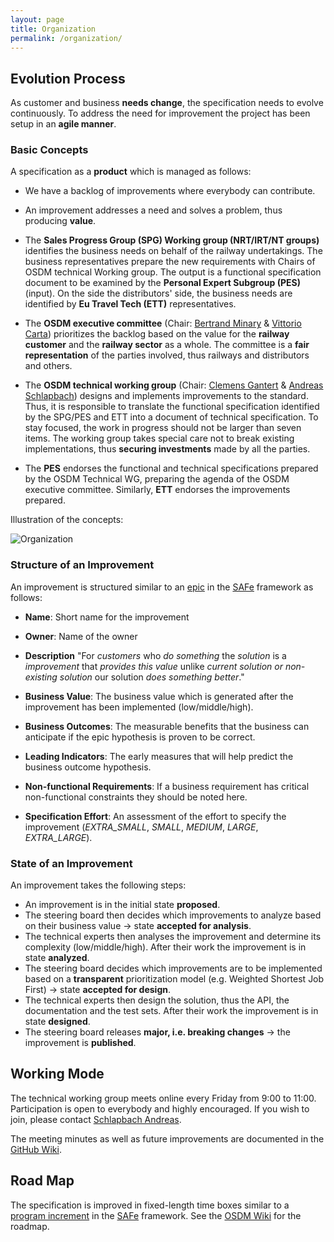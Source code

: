 ```yaml
---
layout: page
title: Organization
permalink: /organization/
---
```


## Evolution Process

As customer and business **needs change**, the specification needs to evolve
continuously. To address the need for improvement the project has been setup in
an **agile manner**.

### Basic Concepts

A specification as a **product** which is managed as follows:

- We have a backlog of improvements where everybody can contribute.

- An improvement addresses a need and solves a problem, thus producing
  **value**.

- The **Sales Progress Group (SPG) Working group (NRT/IRT/NT groups)**
  identifies the business needs on behalf of the railway undertakings. The
  business representatives prepare the new requirements with Chairs of OSDM
  technical Working group. The output is a functional specification document to
  be examined by the **Personal Expert Subgroup (PES)** (input). On the side the
  distributors' side, the business needs are identified by **Eu Travel Tech
  (ETT)** representatives.

- The **OSDM executive committee** (Chair:
  [Bertrand Minary](https://www.linkedin.com/in/bertrand-minary/) &
  [Vittorio Carta](https://www.linkedin.com/in/vittorio-carta-mba-0b90b728/))
  prioritizes the backlog based on the value for the **railway customer** and
  the **railway sector** as a whole. The committee is a **fair representation**
  of the parties involved, thus railways and distributors and others.

- The **OSDM technical working group** (Chair:
  [Clemens Gantert](https://www.linkedin.com/in/clemens-g-88783725/) &
  [Andreas Schlapbach](https://www.linkedin.com/in/andreas-schlapbach-09b095ab/))
  designs and implements improvements to the standard. Thus, it is responsible
  to translate the functional specification identified by the SPG/PES and ETT
  into a document of technical specification. To stay focused, the work in
  progress should not be larger than seven items. The working group takes
  special care not to break existing implementations, thus **securing
  investments** made by all the parties.

- The **PES** endorses the functional and technical specifications prepared by
  the OSDM Technical WG, preparing the agenda of the OSDM executive committee.
  Similarly, **ETT** endorses the improvements prepared.

Illustration of the concepts:

![Organization](./images/organization/organization.svg)

### Structure of an Improvement

An improvement is structured similar to an
[epic](https://www.scaledagileframework.com/epic/) in the
[SAFe](https://www.scaledagileframework.com/) framework as follows:

- **Name**: Short name for the improvement

- **Owner**: Name of the owner

- **Description** "For _customers_ who _do something_ the _solution_ is a
  _improvement_ that _provides this value_ unlike _current solution or
  non-existing solution_ our solution _does something better_."

- **Business Value**: The business value which is generated after the
  improvement has been implemented (low/middle/high).

- **Business Outcomes**: The measurable benefits that the business can
  anticipate if the epic hypothesis is proven to be correct.

- **Leading Indicators**: The early measures that will help predict the business
  outcome hypothesis.

- **Non-functional Requirements**: If a business requirement has critical
  non-functional constraints they should be noted here.

- **Specification Effort**: An assessment of the effort to specify the
  improvement (_EXTRA_SMALL_, _SMALL_, _MEDIUM_, _LARGE_, _EXTRA_LARGE_).

### State of an Improvement

An improvement takes the following steps:

- An improvement is in the initial state **proposed**.
- The steering board then decides which improvements to analyze based on their
  business value → state **accepted for analysis**.
- The technical experts then analyses the improvement and determine its
  complexity (low/middle/high). After their work the improvement is in state
  **analyzed**.
- The steering board decides which improvements are to be implemented based on a
  **transparent** prioritization model (e.g. Weighted Shortest Job First) →
  state **accepted for design**.
- The technical experts then design the solution, thus the API, the
  documentation and the test sets. After their work the improvement is in state
  **designed**.
- The steering board releases **major, i.e. breaking changes** → the improvement
  is **published**.

## Working Mode

The technical working group meets online every Friday from 9:00 to 11:00.
Participation is open to everybody and highly encouraged. If you wish to join,
please contact
[Schlapbach Andreas](https://www.linkedin.com/in/andreas-schlapbach-09b095ab/).

The meeting minutes as well as future improvements are documented in the
[GitHub Wiki](https://github.com/UnionInternationalCheminsdeFer/OSDM/wiki).

## Road Map

The specification is improved in fixed-length time boxes similar to a
[program increment](https://www.scaledagileframework.com/program-increment/) in
the [SAFe](https://www.scaledagileframework.com/) framework. See the
[OSDM Wiki](https://github.com/UnionInternationalCheminsdeFer/OSDM/wiki/) for
the roadmap.
